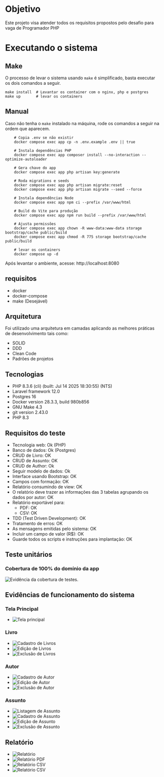 # Objetivo 

Este projeto visa atender todos os requisitos propostos pelo desafio para vaga de Programador PHP

# Executando o sistema
## Make
O processo de levar o sistema usando `make` é simplificado, basta executar os dois comandos a seguir. 
```shell
make install  # Levantar os container com o nginx, php e postgres
make up       # levar os containers
```

## Manual
Caso não tenha o `make` instalado na máquina, rode os comandos a seguir na ordem que aparecem.

```shell
	# Copia .env se não existir
	docker compose exec app cp -n .env.example .env || true

	# Instala dependências PHP
	docker compose exec app composer install --no-interaction --optimize-autoloader

	# Gera chave do app
	docker compose exec app php artisan key:generate

	# Roda migrations e seeds
	docker compose exec app php artisan migrate:reset
	docker compose exec app php artisan migrate --seed --force

	# Instala dependências Node
	docker compose exec app npm ci --prefix /var/www/html

	# Build do Vite para produção
	docker compose exec app npm run build --prefix /var/www/html

	# Ajusta permissões
	docker compose exec app chown -R www-data:www-data storage bootstrap/cache public/build
	docker compose exec app chmod -R 775 storage bootstrap/cache public/build
	
	# levar os containers
	docker compose up -d
```

Após levantar o ambiente, acesse: http://localhost:8080

## requisitos
- docker
- docker-compose
- make (Desejável)

## Arquitetura
Foi utilizado uma arquitetura em camadas aplicando as melhores práticas de desenvolvimento tais como:
- SOLID
- DDD
- Clean Code
- Padrões de projetos

## Tecnologias
- PHP 8.3.6 (cli) (built: Jul 14 2025 18:30:55) (NTS)
- Laravel framework 12.0
- Postgres 16
- Docker version 28.3.3, build 980b856
- GNU Make 4.3
- git version 2.43.0
- PHP 8.3

## Requisitos do teste
* Tecnologia web: Ok (PHP)
* Banco de dados: Ok (Postgres)
* CRUD de Livro: OK
* CRUD de Assunto: OK
* CRUD de Author: Ok
* Seguir modelo de dados: Ok
* Interface usando Bootstrap: OK
* Campos com formação: OK
* Relatório consumindo de view: OK
* O relatório deve trazer as informações das 3 tabelas agrupando os dados por autor: OK
* Relatório exportável para:
  * PDF: OK
  * CSV: OK
* TDD (Test Driven Development): OK
* Tratamento de erros: OK
* As mensagens emitidas pelo sistema: OK
* Incluir um campo de valor (R$): OK
* Guarde todos os scripts e instruções para implantação: OK

## Teste unitários
### Cobertura de 100% do domínio da app
![Evidência da cobertura de testes](docs/00-testes-unitarios.png).

## Evidências de funcionamento do sistema
### Tela Principal
  - ![Tela principal](docs/1.0-tela-principal.png)

### Livro
  - ![Cadastro de Livros](docs/1.1-livro-cadastro.png)
  - ![Edição de Livros](docs/1.2-livro-edicao.png)
  - ![Exclusão de Livros](docs/1.3-livro-excluao.png)

### Autor
- ![Cadastro de Autor](docs/2.0-autor-listagem.png)
- ![Edição de Autor](docs/2.1-autor-edicao.png)
- ![Exclusão de Autor](docs/2.2-autor-exclusao.png)

### Assunto
- ![Listagem de Assunto](docs/3.1-assunto-listagem.png)
- ![Cadastro de Assunto](docs/3.2-assunto-cadastro.png)
- ![Edição de Assunto](docs/3.3-assunto-edicao.png)
- ![Exclusão de Assunto](docs/3.4-assunto-exclusao.png)

## Relatório
- ![Relatório](docs/4.1-relatorio-listamge.png)
- ![Relatório PDF](docs/4.2-relatorio-pdf.png)
- ![Relatório CSV](docs/4.3.0-relatorio-csv.png)
- ![Relatório CSV](docs/4.3.1-relatorio-csv.png)

